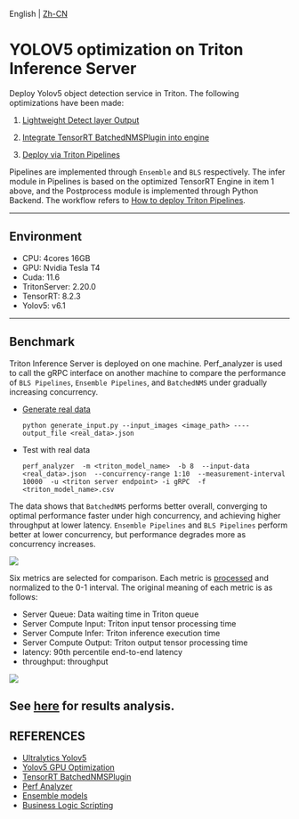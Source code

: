 English | [Zh-CN](README_CN.md) 

# YOLOV5 optimization on Triton Inference Server

Deploy Yolov5 object detection service  in Triton. The following optimizations have been made:

1. [Lightweight Detect layer Output](./docs/custom_yolov5_detect_layer_EN.md)

2. [Integrate TensorRT BatchedNMSPlugin into engine](./docs/batchedNMS_EN.md) 

3. [Deploy via Triton Pipelines](./docs/pipelines_EN.md)

Pipelines are implemented through `Ensemble` and `BLS` respectively. The infer module in Pipelines is based on the optimized TensorRT Engine in item 1 above, and the Postprocess module is implemented through Python Backend. The workflow refers to [How to deploy Triton Pipelines](./docs/pipelines_EN.md#3-How_to_deploy_Triton_Pipelines).

---
## Environment
- CPU: 4cores 16GB
- GPU: Nvidia Tesla T4 
- Cuda: 11.6
- TritonServer: 2.20.0
- TensorRT: 8.2.3
- Yolov5: v6.1

---

## Benchmark
Triton Inference Server is deployed on one machine. Perf_analyzer is used to call the gRPC interface on another machine to compare the performance of `BLS Pipelines`, `Ensemble Pipelines`, and `BatchedNMS` under gradually increasing concurrency.

- [Generate real data](https://github.com/triton-inference-server/server/blob/main/docs/user_guide/perf_analyzer.md#real-input-data)

    ```shell
    python generate_input.py --input_images <image_path> ----output_file <real_data>.json
    ```

- Test with real data
  ```shell
  perf_analyzer  -m <triton_model_name>  -b 8  --input-data <real_data>.json  --concurrency-range 1:10  --measurement-interval 10000  -u <triton server endpoint> -i gRPC  -f <triton_model_name>.csv
  ```

The data shows that `BatchedNMS` performs better overall, converging to optimal performance faster under high concurrency, and achieving higher throughput at lower latency. `Ensemble Pipelines` and `BLS Pipelines` perform better at lower concurrency, but performance degrades more as concurrency increases. 

![](./assets/thoughput_latency.png)


Six metrics are selected for comparison. Each metric is [processed](./triton/plot.ipynb#metrics-process) and normalized to the 0-1 interval. The original meaning of each metric is as follows:

- Server Queue: Data waiting time in Triton queue
- Server Compute Input: Triton input tensor processing time  
- Server Compute Infer: Triton inference execution time
- Server Compute Output: Triton output tensor processing time
- latency: 90th percentile end-to-end latency
- throughput: throughput

![](./assets/radar_plot.png)

See [here](./docs/bls_vs_ensemble_EN.md#4-performance-analysis) for results analysis.
---

## REFERENCES


- [Ultralytics Yolov5](https://github.com/ultralytics/yolov5.git)
- [Yolov5 GPU Optimization](https://github.com/NVIDIA-AI-IOT/yolov5_gpu_optimization.git) 
- [TensorRT BatchedNMSPlugin](https://github.com/NVIDIA/TensorRT/tree/main/plugin/batchedNMSPlugin)
- [Perf Analyzer](https://github.com/triton-inference-server/server/blob/main/docs/user_guide/perf_analyzer.md)
- [Ensemble models](https://github.com/triton-inference-server/server/blob/main/docs/user_guide/architecture.md#ensemble-models)
- [Business Logic Scripting](https://github.com/triton-inference-server/python_backend#business-logic-scripting)